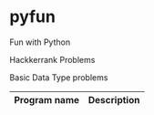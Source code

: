 # pyfun
Fun with Python

Hackkerrank Problems

Basic Data Type problems


| Program name  | Description |
| ------------- | ------------- |

